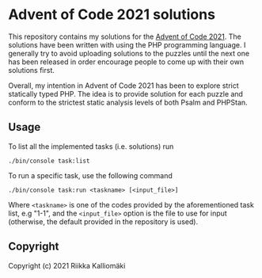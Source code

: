 # Advent of Code 2021 solutions

This repository contains my solutions for the [Advent of Code 2021](https://adventofcode.com/2021/).
The solutions have been written with using the PHP programming language. I 
generally try to avoid uploading solutions to the puzzles until the next one has
been released in order encourage people to come up with their own solutions
first.

Overall, my intention in Advent of Code 2021 has been to explore strict statically
typed PHP. The idea is to provide solution for each puzzle and conform to the
strictest static analysis levels of both Psalm and PHPStan.

## Usage

To list all the implemented tasks (i.e. solutions) run

```shell
./bin/console task:list
```

To run a specific task, use the following command

```shell
./bin/console task:run <taskname> [<input_file>]
```

Where `<taskname>` is one of the codes provided by the aforementioned task list,
e.g "1-1", and the `<input_file>` option is the file to use for input
(otherwise, the default provided in the repository is used).

## Copyright

Copyright (c) 2021 Riikka Kalliomäki
